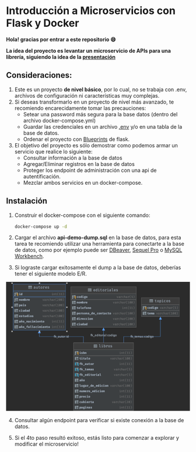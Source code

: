# Introducción a Microservicios con Flask y Docker

__Hola! gracias por entrar a este repositorio :smile:__

__La idea del proyecto es levantar un microservicio de APIs para una librería, siguiendo la idea de la [presentación](./assets/Introduccion_microservicios_con_Flask.pdf)__

## Consideraciones:
1. Este es un proyecto __de nivel básico__, por lo cual, no se trabaja con .env, archivos de configuración ni características muy complejas.
2. Si deseas transformarlo en un proyecto de nivel más avanzado, te recomiendo encarecidamente tomar las precauciones:
    - Setear una password más segura para la base datos (dentro del archivo docker-compose.yml)
    - Guardar las credenciales en un archivo [.env](https://pypi.org/project/python-dotenv/) y/o en una tabla de la base de datos.
    - Ordenar el proyecto con [Blueprints](https://flask.palletsprojects.com/en/2.0.x/tutorial/views/) de flask.
3. El objetivo del proyecto es sólo demostrar como podemos armar un servicio que realice lo siguiente:
    - Consultar información a la base de datos
    - Agregar/Eliminar registros en la base de datos
    - Proteger los endpoint de administración con una api de autentificación.
    - Mezclar ambos servicios en un docker-compose. 

## Instalación
1. Construir el docker-compose con el siguiente comando:

    ```bash
    docker-compose up -d
    ```

2. Cargar el archivo __api-demo-dump.sql__ en la base de datos, para esta tarea te recomiendo utilizar una herramienta para conectarte a la base de datos, como por ejemplo puede ser [DBeaver](https://dbeaver.io/download/), [Sequel Pro](https://sequelpro.com/) o [MySQL Workbench](https://dev.mysql.com/downloads/workbench/).
    
3. Si lograste cargar exitosamente el dump a la base de datos, deberías tener el siguiente modelo E/R.
 
 ![Modelo ER](./assets/modelo_ER.png "Modelo ER")
    
4. Consultar algún endpoint para verificar si existe conexión a la base de datos.

5. Si el 4to paso resultó exitoso, estás listo para comenzar a explorar y modificar el microservicio!